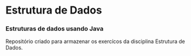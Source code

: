 # Estrutura de Dados

### Estruturas de dados usando Java

Repositório criado para armazenar os exercícos da disciplina Estrutura de Dados.

